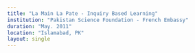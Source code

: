 ```yaml
---
title: "La Main La Pate - Inquiry Based Learning"
institution: "Pakistan Science Foundation - French Embassy"
duration: "May. 2011"
location: "Islamabad, PK"
layout: single
---
```

